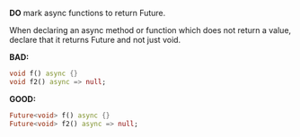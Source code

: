 
**DO** mark async functions to return Future<void>.

When declaring an async method or function which does not return a value,
declare that it returns Future<void> and not just void.

**BAD:**
```dart
void f() async {}
void f2() async => null;
```

**GOOD:**
```dart
Future<void> f() async {}
Future<void> f2() async => null;
```

